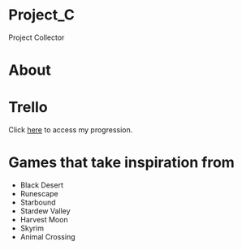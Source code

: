 # Project_C
 Project Collector

# About

# Trello
Click [here](https://trello.com/b/Ooe6wpyA/koi-devotion) to access my progression.

# Games that take inspiration from
* Black Desert
* Runescape
* Starbound
* Stardew Valley
* Harvest Moon
* Skyrim
* Animal Crossing

